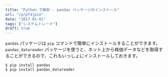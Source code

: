 ```yaml
---
title: "Python で解析 - pandas パッケージのインストール"
url: "/p/pf4jpie"
date: "2017-01-01"
tags: ["システムトレード"]
draft: true
---
```


`pandas` パッケージは `pip` コマンドで簡単にインストールすることができます。
`pandas_datareader` パッケージを使うと、ネット上から株価データなどを取得することができるので、これもいっしょにインストールしておきます。

```
$ pip install pandas
$ pip install pandas_datareader
```

